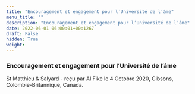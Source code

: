 ```yaml
---
title: "Encouragement et engagement pour l’Université de l’âme"
menu_title: ""
description: "Encouragement et engagement pour l’Université de l’âme"
date: 2022-06-01 06:00:01+00:1267
draft: False
hidden: True
weight:
---
```

### Encouragement et engagement pour l’Université de l’âme

St Matthieu & Salyard - reçu par Al Fike le 4 Octobre 2020, Gibsons, Colombie-Britannique, Canada.



